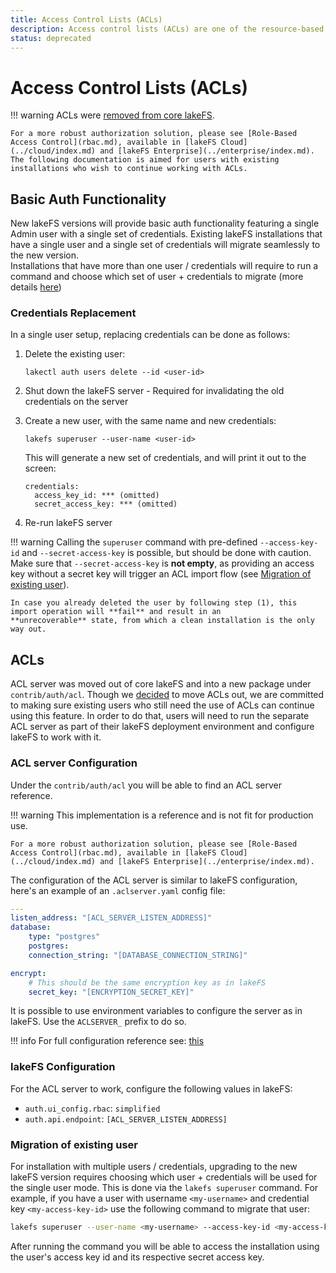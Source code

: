 ```yaml
---
title: Access Control Lists (ACLs)
description: Access control lists (ACLs) are one of the resource-based options that you can use to manage access to your repositories and objects. There are limits to managing permissions using ACLs.
status: deprecated
---
```


# Access Control Lists (ACLs)

!!! warning
    ACLs were [removed from core lakeFS](https://lakefs.io/blog/why-moving-acls-out-of-core-lakefs/).

    For a more robust authorization solution, please see [Role-Based Access Control](rbac.md), available in [lakeFS Cloud](../cloud/index.md) and [lakeFS Enterprise](../enterprise/index.md).  
    The following documentation is aimed for users with existing installations who wish to continue working with ACLs. 

## Basic Auth Functionality

New lakeFS versions will provide basic auth functionality featuring a single Admin user with a single set of credentials.
Existing lakeFS installations that have a single user and a single set of credentials will migrate seamlessly to the new version.  
Installations that have more than one user / credentials will require to run a command and choose which set of user + credentials to migrate
(more details [here](#migration-of-existing-user))

### Credentials Replacement

In a single user setup, replacing credentials can be done as follows:

1. Delete the existing user:

    ```shell
    lakectl auth users delete --id <user-id>
    ```

2. Shut down the lakeFS server - Required for invalidating the old credentials on the server
3. Create a new user, with the same name and new credentials:

    ```shell
    lakefs superuser --user-name <user-id>
    ```

    This will generate a new set of credentials, and will print it out to the screen:

    ```
    credentials:
      access_key_id: *** (omitted)
      secret_access_key: *** (omitted)
    ```

4. Re-run lakeFS server

!!! warning
    Calling the `superuser` command with pre-defined `--access-key-id` and `--secret-access-key` is possible,
    but should be done with caution. Make sure that `--secret-access-key` is **not empty**,
    as providing an access key without a secret key will trigger an ACL import flow
    (see [Migration of existing user](#migration-of-existing-user)).

    In case you already deleted the user by following step (1), this import operation will **fail** and result in an 
    **unrecoverable** state, from which a clean installation is the only way out.

## ACLs

ACL server was moved out of core lakeFS and into a new package under `contrib/auth/acl`.
Though we [decided](https://lakefs.io/blog/why-moving-acls-out-of-core-lakefs/) to move ACLs out, we are committed to making sure existing users who still need the use of ACLs can continue using
this feature.
In order to do that, users will need to run the separate ACL server as part of their lakeFS deployment environment and configure lakeFS to work with it.

### ACL server Configuration

Under the `contrib/auth/acl` you will be able to find an ACL server reference.

!!! warning
    This implementation is a reference and is not fit for production use.

    For a more robust authorization solution, please see [Role-Based Access Control](rbac.md), available in [lakeFS Cloud](../cloud/index.md) and [lakeFS Enterprise](../enterprise/index.md). 

The configuration of the ACL server is similar to lakeFS configuration, here's an example of an `.aclserver.yaml` config file:

```yaml
---
listen_address: "[ACL_SERVER_LISTEN_ADDRESS]"
database:
    type: "postgres"
    postgres:
    connection_string: "[DATABASE_CONNECTION_STRING]"

encrypt:
    # This should be the same encryption key as in lakeFS
    secret_key: "[ENCRYPTION_SECRET_KEY]"
```

It is possible to use environment variables to configure the server as in lakeFS. Use the `ACLSERVER_` prefix to do so.  

!!! info
    For full configuration reference see: [this](https://github.com/treeverse/lakeFS/blob/7b2a0ac2f1afedd2059284c32e7dacb945b2ae90/contrib/auth/acl/config.go#L26)

### lakeFS Configuration

For the ACL server to work, configure the following values in lakeFS:  

- `auth.ui_config.rbac`: `simplified`  
- `auth.api.endpoint`: `[ACL_SERVER_LISTEN_ADDRESS]`

### Migration of existing user

For installation with multiple users / credentials, upgrading to the new lakeFS version requires choosing which user + credentials will be used for the single user mode.
This is done via the `lakefs superuser` command.
For example, if you have a user with username `<my-username>` and credential key `<my-access-key-id>` use the following command to migrate that user:

```bash
lakefs superuser --user-name <my-username> --access-key-id <my-access-key-id>
```
  
After running the command you will be able to access the installation using the user's access key id and its respective secret access key.
